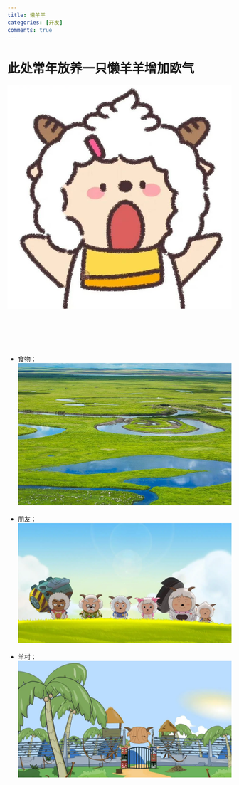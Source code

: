 ```yaml
---
title: 懒羊羊
categories: [开发]
comments: true
---
```

# 此处常年放养一只懒羊羊增加欧气
![懒羊羊](https://raw.githubusercontent.com/Limitecia/Limitecia.github.io/master/assets/img/lanyangyang.jpg)
<br><br><br><br><br><br>
* 食物：
![懒羊羊](https://raw.githubusercontent.com/Limitecia/Limitecia.github.io/master/assets/img/shiwu.jpg)
<br><br>
* 朋友：
![懒羊羊](https://raw.githubusercontent.com/Limitecia/Limitecia.github.io/master/assets/img/pengyoumen.jpg)
<br><br>
* 羊村：
![懒羊羊](https://raw.githubusercontent.com/Limitecia/Limitecia.github.io/master/assets/img/yangcun.jpg)
<br><br>